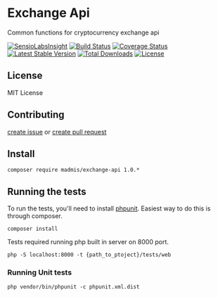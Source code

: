 # Exchange Api

Common functions for cryptocurrency exchange api

[![SensioLabsInsight][sensiolabs-insight-image]][sensiolabs-insight-link]
[![Build Status][testing-image]][testing-link]
[![Coverage Status][coverage-image]][coverage-link]
[![Latest Stable Version][stable-image]][package-link]
[![Total Downloads][downloads-image]][package-link]
[![License][license-image]][license-link]


## License

MIT License


## Contributing
[create issue](https://github.com/madmis/exchange-api/issues/new) 
or [create pull request](https://github.com/madmis/exchange-api/compare)


## Install
    
    composer require madmis/exchange-api 1.0.*

## Running the tests
To run the tests, you'll need to install [phpunit](https://phpunit.de/). 
Easiest way to do this is through composer.

    composer install

Tests required running php built in server on 8000 port.

    php -S localhost:8000 -t {path_to_ptoject}/tests/web

### Running Unit tests

    php vendor/bin/phpunit -c phpunit.xml.dist


[testing-link]: https://travis-ci.org/madmis/exchange-api
[testing-image]: https://travis-ci.org/madmis/exchange-api.svg?branch=master

[sensiolabs-insight-link]: https://insight.sensiolabs.com/projects/877c7e0c-85f3-4d94-b9fb-27dab723dcba
[sensiolabs-insight-image]: https://insight.sensiolabs.com/projects/877c7e0c-85f3-4d94-b9fb-27dab723dcba/mini.png

[package-link]: https://packagist.org/packages/madmis/exchange-api
[downloads-image]: https://poser.pugx.org/madmis/exchange-api/downloads
[stable-image]: https://poser.pugx.org/madmis/exchange-api/v/stable
[license-image]: https://poser.pugx.org/madmis/exchange-api/license
[license-link]: https://packagist.org/packages/madmis/exchange-api

[coverage-link]: https://coveralls.io/github/madmis/exchange-api?branch=master
[coverage-image]: https://coveralls.io/repos/github/madmis/exchange-api/badge.svg?branch=master

